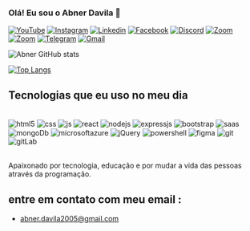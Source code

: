 
### Olá! Eu sou o Abner Davila 👋

[![YouTube](https://img.shields.io/badge/YouTube-FF0000?style=for-the-badge&logo=youtube&logoColor=white)](https://www.youtube.com/@AbnerDavila/featured)
[![Instagram](https://img.shields.io/badge/Instagram-E4405F?style=for-the-badge&logo=instagram&logoColor=white)](https://www.instagram.com/abner_pd/)
[![Linkedin](https://img.shields.io/badge/LinkedIn-0077B5?style=for-the-badge&logo=linkedin&logoColor=white)](https://www.linkedin.com/in/abnerdavila2005/)
[![Facebook](https://img.shields.io/badge/Facebook-1877F2?style=for-the-badge&logo=facebook&logoColor=white)](https://www.facebook.com/abner.davila2005/)
[![Discord](https://img.shields.io/badge/Discord-7289DA?style=for-the-badge&logo=discord&logoColor=white)](https://discord.com/channels/Abner#4285)
[![Zoom](https://img.shields.io/badge/Zoom-2D8CFF?style=for-the-badge&logo=zoom&logoColor=white)](https://us05web.zoom.us/profile)
[![Zoom](https://img.shields.io/badge/WhatsApp-25D366?style=for-the-badge&logo=whatsapp&logoColor=white)](https://wa.me/5551999695197)
[![Telegram](https://img.shields.io/badge/Telegram-2CA5E0?style=for-the-badge&logo=telegram&logoColor=white)](https://t.me/abnerdavila)
[![Gmail](https://img.shields.io/badge/Gmail-D14836?style=for-the-badge&logo=gmail&logoColor=white)](abner.davila2005@gmail.com)

![Abner GitHub stats](https://github-readme-stats.vercel.app/api?username=AbnerDavila&show_icons=true&theme=dracula)

[![Top Langs](https://github-readme-stats.vercel.app/api/top-langs/?username=AbnerDavila)](https://github.com/anuraghazra/github-readme-stats)

## Tecnologias que eu uso no meu dia


<div class="display: inline_block"><br/>
    <img align="center" alt="html5" src="https://img.shields.io/badge/HTML5-E34F26?style=for-the-badge&logo=html5&logoColor=white"/>
    <img align="center" alt="css" src="https://img.shields.io/badge/CSS3-1572B6?style=for-the-badge&logo=css3&logoColor=white"/>
    <img align="center" alt="js" src="https://img.shields.io/badge/JavaScript-F7DF1E?style=for-the-badge&logo=javascript&logoColor=black"/>
    <img align="center" alt="react" src="https://img.shields.io/badge/React-20232A?style=for-the-badge&logo=react&logoColor=61DAFB"/>
    <img align="center" alt="nodejs" src="https://img.shields.io/badge/Node.js-43853D?style=for-the-badge&logo=node.js&logoColor=white"/>
    <img align="center" alt="expressjs" src="https://img.shields.io/badge/Express.js-404D59?style=for-the-badge"/>
    <img align="center" alt="bootstrap" src="https://img.shields.io/badge/Bootstrap-563D7C?style=for-the-badge&logo=bootstrap&logoColor=white"/>
    <img align="center" alt="saas" src="https://img.shields.io/badge/Sass-CC6699?style=for-the-badge&logo=sass&logoColor=white"/>
    <img align="center" alt="mongoDb" src="https://img.shields.io/badge/MongoDB-4EA94B?style=for-the-badge&logo=mongodb&logoColor=white"/>
    <img align="center" alt="microsoftazure" src="https://img.shields.io/badge/Microsoft_Azure-0089D6?style=for-the-badge&logo=microsoft-azure&logoColor=white"/>
    <img align="center" alt="jQuery" src="https://img.shields.io/badge/jQuery-0769AD?style=for-the-badge&logo=jquery&logoColor=white"/>
    <img align="center" alt="powershell" src="https://img.shields.io/badge/Powershell-2CA5E0?style=for-the-badge&logo=powershell&logoColor=white"/>
    <img align="center" alt="figma" src="https://img.shields.io/badge/Figma-F24E1E?style=for-the-badge&logo=figma&logoColor=white"/>
    <img align="center" alt="git" src="https://img.shields.io/badge/GIT-E44C30?style=for-the-badge&logo=git&logoColor=white"/>
    <img align="center" alt="gitLab" src="https://img.shields.io/badge/GitLab-330F63?style=for-the-badge&logo=gitlab&logoColor=white"/>
</div><br/>


Apaixonado por tecnologia, educação e por mudar a vida das pessoas através da programação.

## entre em contato com meu email :

- abner.davila2005@gmail.com
